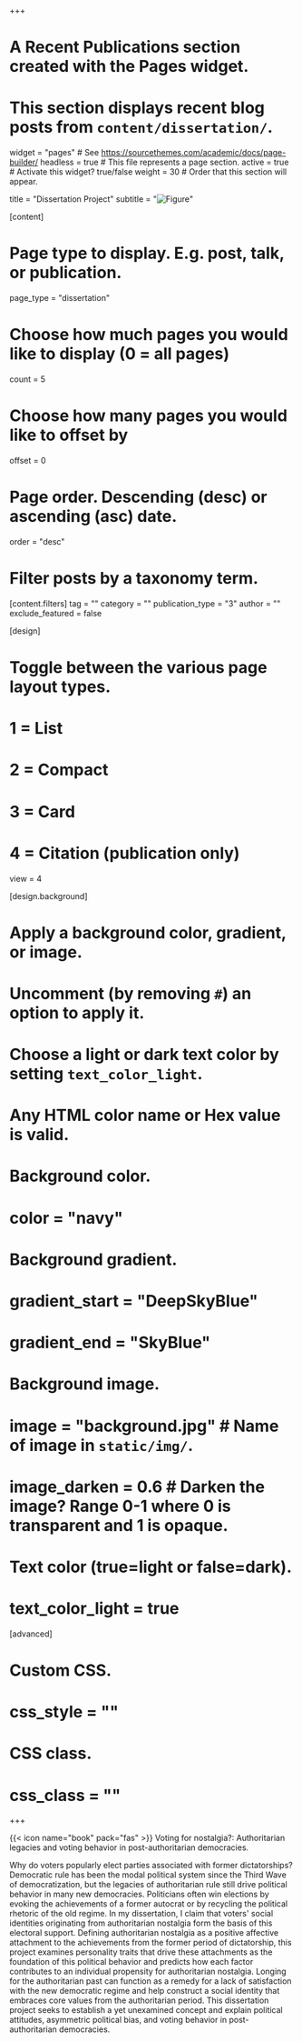 +++
# A Recent Publications section created with the Pages widget.
# This section displays recent blog posts from `content/dissertation/`.

widget = "pages"  # See https://sourcethemes.com/academic/docs/page-builder/
headless = true  # This file represents a page section.
active = true  # Activate this widget? true/false
weight = 30  # Order that this section will appear.

title = "Dissertation Project"
subtitle = "![Figure](fullmodel.png)"

[content]
  # Page type to display. E.g. post, talk, or publication.
  page_type = "dissertation"
  
  # Choose how much pages you would like to display (0 = all pages)
  count = 5
  
  # Choose how many pages you would like to offset by
  offset = 0

  # Page order. Descending (desc) or ascending (asc) date.
  order = "desc"

  # Filter posts by a taxonomy term.
  [content.filters]
    tag = ""
    category = ""
    publication_type = "3"
    author = ""
    exclude_featured = false
  
[design]
  # Toggle between the various page layout types.
  #   1 = List
  #   2 = Compact
  #   3 = Card
  #   4 = Citation (publication only)
  view = 4
  
[design.background]
  # Apply a background color, gradient, or image.
  #   Uncomment (by removing `#`) an option to apply it.
  #   Choose a light or dark text color by setting `text_color_light`.
  #   Any HTML color name or Hex value is valid.
    
  # Background color.
  # color = "navy"
  
  # Background gradient.
  # gradient_start = "DeepSkyBlue"
  # gradient_end = "SkyBlue"
  
  # Background image.
  # image = "background.jpg"  # Name of image in `static/img/`.
  # image_darken = 0.6  # Darken the image? Range 0-1 where 0 is transparent and 1 is opaque.

  # Text color (true=light or false=dark).
  # text_color_light = true  
  
[advanced]
 # Custom CSS. 
 # css_style = ""
 
 # CSS class.
 # css_class = ""
+++

{{< icon name="book" pack="fas" >}} Voting for nostalgia?: Authoritarian legacies and voting behavior in post-authoritarian democracies. 

Why do voters popularly elect parties associated with former dictatorships? Democratic rule has been the modal political system since the Third Wave of democratization, but the legacies of authoritarian rule still drive political behavior in many new democracies. Politicians often win elections by evoking the achievements of a former autocrat or by recycling the political rhetoric of the old regime. In my dissertation, I claim that voters' social identities originating from authoritarian nostalgia form the basis of this electoral support. Defining authoritarian nostalgia as a positive affective attachment to the achievements from the former period of dictatorship, this project examines personality traits that drive these attachments as the foundation of this political behavior and predicts how each factor contributes to an individual propensity for authoritarian nostalgia. Longing for the authoritarian past can function as a remedy for a lack of satisfaction with the new democratic regime and help construct a social identity that embraces core values from the authoritarian period. This dissertation project seeks to establish a yet unexamined concept and explain political attitudes, asymmetric political bias, and voting behavior in post-authoritarian democracies.
